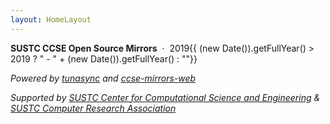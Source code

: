 ```yaml
---
layout: HomeLayout
---
```


**SUSTC CCSE Open Source Mirrors** &nbsp;·&nbsp; 2019{{ (new Date()).getFullYear() > 2019 ? " - " + (new Date()).getFullYear() : ""}}

_Powered by [tunasync](https://github.com/ziqin/tunasync) and [ccse-mirrors-web](https://github.com/sustech-cra/ccse-mirrors-web)_

_Supported by [SUSTC Center for Computational Science and Engineering](https://hpc.sustech.edu.cn/) & [SUSTC Computer Research Association](https://www.cra.moe)_
